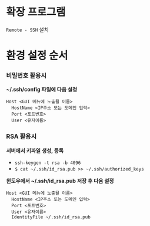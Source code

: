 # 확장 프로그램
```Remote - SSH``` 설치

# 환경 설정 순서

### 비밀번호 활용시
**~/.ssh/config 파일에 다음 설정**
```
Host <GUI 메뉴에 노출될 이름>
  HostName <IP주소 또는 도메인 입력>
  Port <포트번호>
  User <유저이름>
```

### RSA 활용시
**서버에서 키파일 생성, 등록**
- ```ssh-keygen -t rsa -b 4096```
- ```$ cat ~/.ssh/id_rsa.pub >> ~/.ssh/authorized_keys```

**윈도우에서 ~/.ssh/id_rsa.pub 저장 후 다음 설정**
```
Host <GUI 메뉴에 노출될 이름>
  HostName <IP주소 또는 도메인 입력>
  Port <포트번호>
  User <유저이름>
  IdentityFile ~/.ssh/id_rsa.pub
```
